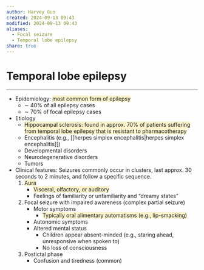 ```yaml
---
author: Harvey Guo
created: 2024-09-13 09:43
modified: 2024-09-13 09:43
aliases:
  - Focal seizure
  - Temporal lobe epilepsy
share: true
---
```

# Temporal lobe epilepsy
---
- Epidemiology: <span style="background:rgba(240, 200, 0, 0.2)">most common form of epilepsy</span>
	- ∼ 40% of all epilepsy cases
	- ∼ 70% of focal epilepsy cases
- Etiology
	- <span style="background:rgba(240, 200, 0, 0.2)">Hippocampal sclerosis: found in approx. 70% of patients suffering from temporal lobe epilepsy that is resistant to pharmacotherapy</span> 
	- Encephalitis (e.g., [[herpes simplex encephalitis|herpes simplex encephalitis]])
	- Developmental disorders
	- Neurodegenerative disorders
	- Tumors
- Clinical features: Seizures commonly occur in clusters, last approx. 30 seconds to 2 minutes, and follow a specific sequence. 
	1. <span style="background:rgba(240, 200, 0, 0.2)">Aura</span>
		- <span style="background:rgba(240, 200, 0, 0.2)">Visceral, olfactory, or auditory</span>
		- Feelings of familiarity or unfamiliarity and “dreamy states”
	2. Focal seizure with impaired awareness (complex partial seizure) 
		- Motor symptoms
			- <span style="background:rgba(240, 200, 0, 0.2)">Typically oral alimentary automatisms (e.g., lip-smacking)</span>
		- Autonomic symptoms
		- Altered mental status
			- Children appear absent-minded (e.g., staring ahead, unresponsive when spoken to)
			- No loss of consciousness
	3. Postictal phase
		- Confusion and tiredness (common)